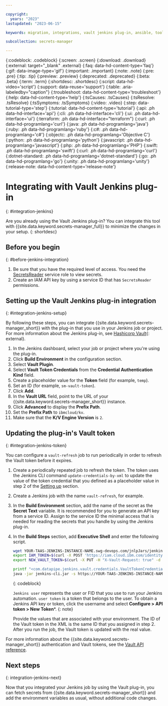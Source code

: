 ```yaml
---

copyright:
  years: "2023"
lastupdated: "2023-06-15"

keywords: migration, integrations, vault jenkins plug-in, ansible, tool integrations

subcollection: secrets-manager

---
```


{:codeblock: .codeblock}
{:screen: .screen}
{:download: .download}
{:external: target="_blank" .external}
{:faq: data-hd-content-type='faq'}
{:gif: data-image-type='gif'}
{:important: .important}
{:note: .note}
{:pre: .pre}
{:tip: .tip}
{:preview: .preview}
{:deprecated: .deprecated}
{:beta: .beta}
{:term: .term}
{:shortdesc: .shortdesc}
{:script: data-hd-video='script'}
{:support: data-reuse='support'}
{:table: .aria-labeledby="caption"}
{:troubleshoot: data-hd-content-type='troubleshoot'}
{:help: data-hd-content-type='help'}
{:tsCauses: .tsCauses}
{:tsResolve: .tsResolve}
{:tsSymptoms: .tsSymptoms}
{:video: .video}
{:step: data-tutorial-type='step'}
{:tutorial: data-hd-content-type='tutorial'}
{:api: .ph data-hd-interface='api'}
{:cli: .ph data-hd-interface='cli'}
{:ui: .ph data-hd-interface='ui'}
{:terraform: .ph data-hd-interface="terraform"}
{:curl: .ph data-hd-programlang='curl'}
{:java: .ph data-hd-programlang='java'}
{:ruby: .ph data-hd-programlang='ruby'}
{:c#: .ph data-hd-programlang='c#'}
{:objectc: .ph data-hd-programlang='Objective C'}
{:python: .ph data-hd-programlang='python'}
{:javascript: .ph data-hd-programlang='javascript'}
{:php: .ph data-hd-programlang='PHP'}
{:swift: .ph data-hd-programlang='swift'}
{:curl: .ph data-hd-programlang='curl'}
{:dotnet-standard: .ph data-hd-programlang='dotnet-standard'}
{:go: .ph data-hd-programlang='go'}
{:unity: .ph data-hd-programlang='unity'}
{:release-note: data-hd-content-type='release-note'}

# Integrating with Vault Jenkins plug-in
{: #integration-jenkins}

Are you already using the Vault Jenkins plug-in? You can integrate this tool with {{site.data.keyword.secrets-manager_full}} to minimize the changes in your setup. 
{: shortdesc}

## Before you begin 
{: #before-jenkins-integration}

1. Be sure that you have the required level of access. You need the [SecretsReader](/docs/secrets-manager?topic=secrets-manager-iam#iam-roles-actions) service role to view secrets.
2. Create an IAM API key by using a service ID that has `SecretsReader` permissions.

## Setting up the Vault Jenkins plug-in integration
{: #integration-jenkins-setup}

By following these steps, you can integrate {{site.data.keyword.secrets-manager_short}} with the plug-in that you use in your Jenkins job or project. For more information about the Jenkins plug-in, see [Hashicorp Vault](https://plugins.jenkins.io/hashicorp-vault-plugin/){: external}.

1. In the Jenkins dashboard, select your job or project where you're using the plug-in.
2. Click **Build Environment** in the configuration section.
3. Select **Vault Plugin**.
4. Select **Vault Token Credentials** from the **Credential Authentication Kind** field.
5. Create a placeholder value for the **Token** field (for example, `temp`). 
6. Set an ID (for example, `sm-vault-token`).
7. Click **Add**.
8. In the **Vault URL** field, point to the URL of your {{site.data.keyword.secrets-manager_short}} instance.
9. Click **Advanced** to display the **Prefix Path**. 
10. Set the **Prefix Path** to `ibmcloud/kv`. 
11. Make sure that the **K/V Engine Version** is `2`.

## Updating the plug-in's Vault token
{: #integration-jenkins-token}

You can configure a `vault-refresh` job to run periodically in order to refresh the Vault token before it expires. 

1. Create a periodically repeated job to refresh the token. The token uses the Jenkins CLI command `update-credentials-by-xml` to update the value of the token credential that you defined as a placeholder value in step 2 of the [Setting up](/docs/secrets-manager?topic=secrets-manager-integration-jenkins#integration-jenkins-setup) section.
2. Create a Jenkins job with the name `vault-refresh`, for example. 
3. In the **Build Environment** section, add the name of the secret as the **Secret Text** variable. It is recommended for you to generate an API key from a service ID. Assign to the service ID the minimal access that is needed for reading the secrets that you handle by using the Jenkins plug-in.
4. In the **Build Steps** section, add **Executive Shell** and enter the following script.

    ```sh
    wget YOUR-TAAS-JENKINS-INSTANCE-NAME.swg-devops.com/jnlpJars/jenkins-cli.jar
    export IAM_TOKEN=$(curl -X POST 'https://iam.cloud.ibm.com/identity/token' -H 'Content-Type: application/x-www-form-urlencoded' -d "grant_type=urn:ibm:params:oauth:grant-type:apikey&apikey=${IAM_API_KEY}" | jq --raw-output '.access_token')
    export NEW_VAULT_TOKEN=$(curl -X PUT -H "X-Vault-Request: true" -d "{\"token\":\"${IAM_TOKEN}\"}" ${VAULT_ADDR}/v1/auth/ibmcloud/login | jq --raw-output '.auth.client_token')

    printf "<com.datapipe.jenkins.vault.credentials.VaultTokenCredential plugin=\"hashicorp-vault-plugin@3.8.0\"><scope>GLOBAL</scope><id>sm-vault-token</id><description>Vault token for Secrets Manager</description><token>$NEW_VAULT_TOKEN</token></com.datapipe.jenkins.vault.credentials.VaultTokenCredential>" > creds.xml
    java -jar jenkins-cli.jar -s https://YOUR-TAAS-JENKINS-INSTANCE-NAME.swg-devops.com/ -auth <Jenkins user>:<user token> update-credentials-by-xml system::system::jenkins '(global)' sm-vault-token < creds.xml
    ```
    {: codeblock}


    `Jenkins user` represents the user or FID that you use to run your Jenkins automation. `user token` is a token that belongs to the user. To obtain a Jenkins API key or token, click the username and select **Configure > API token > New Token***.
    {: note}


    Provide the values that are associated with your environment. The ID of the Vault token in the XML is the same ID that you assigned in step 2. After you run the job, the Vault token is updated with the real value.


For more information about the {{site.data.keyword.secrets-manager_short}} authentication and Vault tokens, see the [Vault API reference](/docs/secrets-manager?topic=secrets-manager-vault-api#vault-login).


## Next steps
{: integration-jenkins-next}

Now that you integrated your Jenkins job by using the Vault plug-in, you can fetch secrets from {{site.data.keyword.secrets-manager_short}} and add the environment variables as usual, without additional code changes.


